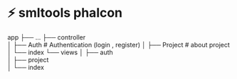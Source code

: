 # :zap: smltools phalcon
app
├── ...
├── controller                 
│   ├── Auth                  # Authentication (login , register)
│   ├── Project              # about project
│   └── index
└── views
│   ├── auth                 
│   ├── project              
│   └── index                


